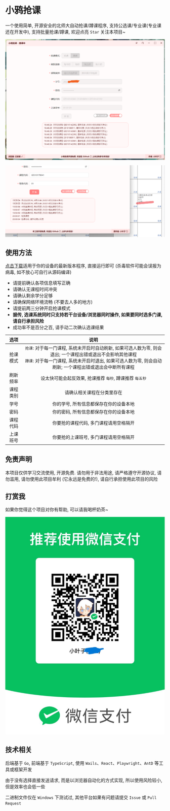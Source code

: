 # 小鸦抢课
一个使用简单, 开源安全的北师大自动抢课/蹲课程序, 支持公选课/专业课(专业课还在开发中), 支持批量抢课/蹲课, 欢迎点亮 `Star` 关注本项目~

![](./README.png)

![](./EXAMPLE.png)

## 使用方法
[点击下载](https://github.com/LeafYeeXYZ/BNUCourseGetter/releases)适用于你的设备的最新版本程序, 直接运行即可 (杀毒软件可能会误报为病毒, 如不放心可自行从源码编译)

- 请提前确认各项信息填写正确
- 请确认无课程时间冲突
- 请确认剩余学分足够
- 请确保网络环境流畅 (不要去人多的地方)
- 请提前两三分钟开启抢课模式
- **据传, 选课系统同时只支持若干台设备/浏览器同时操作, 如果要同时选多门课, 请自行承担风险**
- 成功率不是百分之百, 请手动二次确认选课结果

| 选项 | 说明 |
| :---: | :---: |
| 抢课模式 | `抢课`: 对于每一门课程, 系统未开启时自动刷新, 如果可选人数为零, 则会退出; 一个课程出错或退出不会影响其他课程<br>`蹲课`: 对于每一门课程, 系统未开启时退出, 如果可选人数为零, 则会自动刷新; 一个课程出错或退出会中断所有课程 |
| 刷新频率 | 设太快可能会起反效果, 抢课推荐 `每秒`, 蹲课推荐 `每五秒` |
| 课程类别 | 请确认相关课程在分类里存在 |
| 学号 | 你的学号, 所有信息都保存在你的设备本地 |
| 密码 | 你的密码, 所有信息都保存在你的设备本地 |
| 课程代码 | 你要抢的课程代码, 多门课程请用空格隔开 |
| 上课班号 | 你要抢的上课班号, 多门课程请用空格隔开 |

## 免责声明
本项目仅供学习交流使用, 开源免费. 请勿用于非法用途, 请严格遵守开源协议, 请勿滥用, 请勿使用此项目牟利 (它永远是免费的!), 请自行承担使用此项目的风险

## 打赏我
如果你觉得这个项目对你有帮助, 可以请我喝杯奶茶~

![](./WECHAT.JPG)

## 技术相关
后端基于 `Go`, 前端基于 `TypeScript`, 使用 `Wails`、`React`、`Playwright`、`AntD` 等工具或框架开发

由于没有选择直接发送请求, 而是以浏览器自动化的方式实现, 所以使用风险较小, 但是效率也会低一些

二进制文件仅在 `Windows` 下测试过, 其他平台如果有问题请提交 `Issue` 或 `Pull Request`